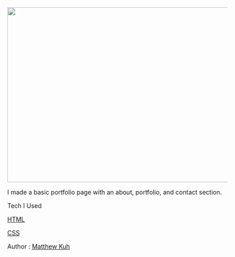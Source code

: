 <img src="pics/Portfolio Screenshot.jpg" width="600" height="400">

I made a basic portfolio page with an about, portfolio, and contact section.

Tech I Used

[HTML](https://www.w3schools.com/html/html_intro.asp)

[CSS](https://www.w3schools.com/html/html_css.asp)

Author : [Matthew Kuh](https://github.com/matkuh)





